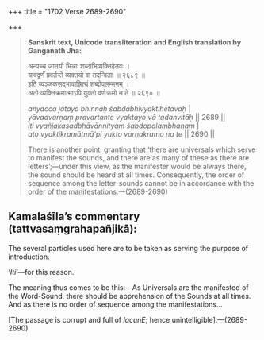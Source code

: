+++
title = "1702 Verse 2689-2690"

+++
> **Sanskrit text, Unicode transliteration and English translation by Ganganath Jha:** 
>
> अन्यच्च जातयो भिन्नाः शब्दाभिव्यक्तिहेतवः ।  
> यावद्वर्णं प्रवर्तन्ते व्यक्तयो वा तदन्विताः ॥ २६८९ ॥  
> इति व्यञ्जकसद्भावान्नित्यं शब्दोपलम्भनम् ।  
> अतो व्यक्तिक्रमात्माऽपि युक्तो वर्णक्रमो न ते ॥ २६९० ॥ 
>
> *anyacca jātayo bhinnāḥ śabdābhivyaktihetavaḥ* \|  
> *yāvadvarṇaṃ pravartante vyaktayo vā tadanvitāḥ* \|\| 2689 \|\|  
> *iti vyañjakasadbhāvānnityaṃ śabdopalambhanam* \|  
> *ato vyaktikramātmā'pi yukto varṇakramo na te* \|\| 2690 \|\| 
>
> There is another point: granting that ‘there are universals which serve to manifest the sounds, and there are as many of these as there are letters’;—under this view, as the manifester would be always there, the sound should be heard at all times. Consequently, the order of sequence among the letter-sounds cannot be in accordance with the order of the manifestations.—(2689-2690)



## Kamalaśīla’s commentary (tattvasaṃgrahapañjikā):

The several particles used here are to be taken as serving the purpose of introduction.

‘*Iti*’—for this reason.

The meaning thus comes to be this:—As Universals are the manifested of the Word-Sound, there should be apprehension of the Sounds at all times. And as there is no order of sequence among the manifestations...

[The passage is corrupt and full of *lacunE*; hence unintelligible].—(2689-2690)


